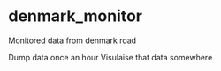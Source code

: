 # denmark_monitor
Monitored data from denmark road

Dump data once an hour
Visulaise that data somewhere
